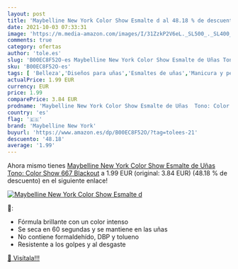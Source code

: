 ```yaml
---
layout: post
title: 'Maybelline New York Color Show Esmalte d al 48.18 % de descuento'
date: 2021-10-03 07:33:31
image: 'https://m.media-amazon.com/images/I/31ZzkP2V6eL._SL500_._SL400_.jpg'
comments: true
category: ofertas
author: 'tole.es'
slug: 'B00EC8F52O-es Maybelline New York Color Show Esmalte de Uñas Tono: Color...'
sku: 'B00EC8F52O-es'
tags: [ 'Belleza','Diseños para uñas','Esmaltes de uñas','Manicura y pedicura','maybelline','maybelline new york', ]
actualPrice: 1.99 EUR
currency: EUR
price: 1.99
comparePrice: 3.84 EUR
prodname: 'Maybelline New York Color Show Esmalte de Uñas  Tono: Color Show 667 Blackout'
country: 'es'
flag: '🇪🇸'
brand: 'Maybelline New York'
buyurl: 'https://www.amazon.es/dp/B00EC8F52O/?tag=tolees-21'
descuento: '48.18'
average: '1.99'
---
```


Ahora mismo tienes [Maybelline New York Color Show Esmalte de Uñas  Tono: Color Show 667 Blackout](https://www.amazon.es/dp/B00EC8F52O/?tag=tolees-21) a 1.99 EUR (original: 3.84 EUR) (48.18 %  de descuento) en el siguiente enlace!

[![Maybelline New York Color Show Esmalte d](https://m.media-amazon.com/images/I/31ZzkP2V6eL._SL500_._SL400_.jpg)](https://www.amazon.es/dp/B00EC8F52O/?tag=tolees-21)

🔎:

- Fórmula brillante con un color intenso
- Se seca en 60 segundas y se mantiene en las uñas
- No contiene formaldehído, DBP y tolueno
- Resistente a los golpes y al desgaste

[🛒 Visítala!!!](https://www.amazon.es/dp/B00EC8F52O/?tag=tolees-21)
